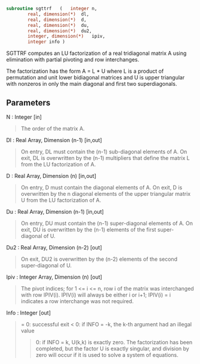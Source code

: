 ```fortran
subroutine sgttrf	(	integer	n,
		real, dimension(*)	dl,
		real, dimension(*)	d,
		real, dimension(*)	du,
		real, dimension(*)	du2,
		integer, dimension(*)	ipiv,
		integer	info )
```

 SGTTRF computes an LU factorization of a real tridiagonal matrix A
 using elimination with partial pivoting and row interchanges.

 The factorization has the form
    A = L * U
 where L is a product of permutation and unit lower bidiagonal
 matrices and U is upper triangular with nonzeros in only the main
 diagonal and first two superdiagonals.

## Parameters
N : Integer [in]
> The order of the matrix A.

Dl : Real Array, Dimension (n-1) [in,out]
> On entry, DL must contain the (n-1) sub-diagonal elements of
> A.
> On exit, DL is overwritten by the (n-1) multipliers that
> define the matrix L from the LU factorization of A.

D : Real Array, Dimension (n) [in,out]
> On entry, D must contain the diagonal elements of A.
> On exit, D is overwritten by the n diagonal elements of the
> upper triangular matrix U from the LU factorization of A.

Du : Real Array, Dimension (n-1) [in,out]
> On entry, DU must contain the (n-1) super-diagonal elements
> of A.
> On exit, DU is overwritten by the (n-1) elements of the first
> super-diagonal of U.

Du2 : Real Array, Dimension (n-2) [out]
> On exit, DU2 is overwritten by the (n-2) elements of the
> second super-diagonal of U.

Ipiv : Integer Array, Dimension (n) [out]
> The pivot indices; for 1 <= i <= n, row i of the matrix was
> interchanged with row IPIV(i).  IPIV(i) will always be either
> i or i+1; IPIV(i) = i indicates a row interchange was not
> required.

Info : Integer [out]
> = 0:  successful exit
> < 0:  if INFO = -k, the k-th argument had an illegal value
> > 0:  if INFO = k, U(k,k) is exactly zero. The factorization
> has been completed, but the factor U is exactly
> singular, and division by zero will occur if it is used
> to solve a system of equations.

